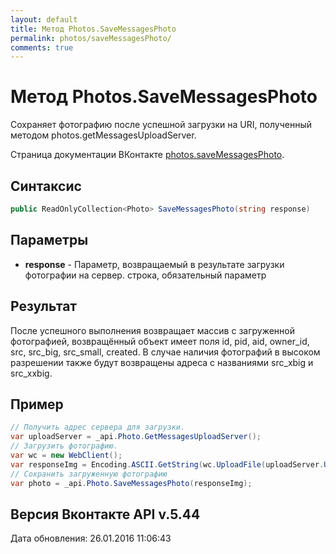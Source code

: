 ```yaml
---
layout: default
title: Метод Photos.SaveMessagesPhoto
permalink: photos/saveMessagesPhoto/
comments: true
---
```

# Метод Photos.SaveMessagesPhoto
Сохраняет фотографию после успешной загрузки на URI, полученный методом photos.getMessagesUploadServer.

Страница документации ВКонтакте [photos.saveMessagesPhoto](https://vk.com/dev/photos.saveMessagesPhoto).

## Синтаксис
``` csharp
public ReadOnlyCollection<Photo> SaveMessagesPhoto(string response)
```

## Параметры
+ **response** - Параметр, возвращаемый в результате загрузки фотографии на сервер. строка, обязательный параметр

## Результат
После успешного выполнения возвращает массив с загруженной фотографией, возвращённый объект имеет поля id, pid, aid, owner_id, src, src_big, src_small, created. В случае наличия фотографий в высоком разрешении также будут возвращены адреса с названиями src_xbig и src_xxbig.

## Пример
``` csharp
// Получить адрес сервера для загрузки.
var uploadServer = _api.Photo.GetMessagesUploadServer();
// Загрузить фотографию.
var wc = new WebClient();
var responseImg = Encoding.ASCII.GetString(wc.UploadFile(uploadServer.UploadUrl, @"vk.png"));
// Сохранить загруженную фотографию
var photo = _api.Photo.SaveMessagesPhoto(responseImg);
```

## Версия Вконтакте API v.5.44
Дата обновления: 26.01.2016 11:06:43
